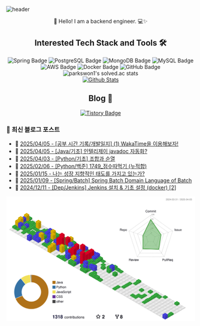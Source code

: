 ![header](https://capsule-render.vercel.app/api?type=waving&color=gradient&height=250&fontSize=40&fontAlignY=40&animation=fadeIn&text=Server%20down%3F%20Must%20be%20cosmic%20rays%20☄️)

<div align="center">
  👋 Hello! I am a backend engineer. 💻✨
</div>

## <div align="center">Interested Tech Stack and Tools 🛠️</div>

<div align="center">
  <img src="https://img.shields.io/badge/Spring-6DB33F?style=flat&logo=Spring&logoColor=white" alt="Spring Badge"/>
  <img src="https://img.shields.io/badge/PostgreSQL-336791?style=flat&logo=PostgreSQL&logoColor=white" alt="PostgreSQL Badge"/>
  <img src="https://img.shields.io/badge/MongoDB-47A248?style=flat&logo=MongoDB&logoColor=white" alt="MongoDB Badge"/>
  <img src="https://img.shields.io/badge/MySQL-4479A1?style=flat&logo=MySQL&logoColor=white" alt="MySQL Badge"/>
  <img src="https://img.shields.io/badge/AWS-232F3E?style=flat&logo=Amazon-AWS&logoColor=white" alt="AWS Badge"/>
  <img src="https://img.shields.io/badge/Docker-2496ED?style=flat&logo=Docker&logoColor=white" alt="Docker Badge"/>
  <img src="https://img.shields.io/badge/GitHub-181717?style=flat&logo=GitHub&logoColor=white" alt="GitHub Badge"/>
</div>

<div align="center">
  <img src="https://github-readme-solvedac.hyp3rflow.vercel.app/api/?handle=parkswon1" alt="parkswon1's solved.ac stats"/>
</div>

<div align="center">
  <a href="https://www.codenary.co.kr/user-profile/detail/%EB%B0%95%EC%84%9D%EC%9B%90?github_ride=true&utm_source=github">
    <img src="https://www.codenary.co.kr/widget/github/api?username=%EB%B0%95%EC%84%9D%EC%9B%90" alt="Github Stats">
  </a>
</div>

## <div align="center">Blog 🌱</div>
<div align="center">
  <a href="https://naturecancoding.tistory.com/">
    <img src="https://img.shields.io/badge/Tistory-000000?style=flat&logo=tistory&logoColor=white" alt="Tistory Badge"/>
  </a>
</div>

<!-- START_CUSTOM_SECTION -->

<!-- START_CUSTOM_SECTION -->
### 📝 최신 블로그 포스트

- 📰 [2025/04/05 - [공부 시간 기록/개발일지] (1) WakaTime을 이용해보자!](https://naturecancoding.tistory.com/155)
- 📰 [2025/04/05 - [Java/기초] 인텔리제이 javadoc 자동화?](https://naturecancoding.tistory.com/154)
- 📰 [2025/04/03 - [Python/기초] 조합과 순열](https://naturecancoding.tistory.com/153)
- 📰 [2025/02/06 - [Python/백준] 1749_점수따먹기 (누적합)](https://naturecancoding.tistory.com/152)
- 📰 [2025/01/15 - 나는 성장 지향적인 태도를 가지고 있는가?](https://naturecancoding.tistory.com/151)
- 📰 [2025/01/09 - [Spring/Batch] Spring Batch Domain Language of Batch](https://naturecancoding.tistory.com/150)
- 📰 [2024/12/11 - [Dep/Jenkins] Jenkins 설치 &amp; 기초 설정 (docker) [2]](https://naturecancoding.tistory.com/149)

<!-- END_CUSTOM_SECTION -->
<!-- END_CUSTOM_SECTION -->

<!-- 3D 잔디 -->
![3D 잔디](./profile-3d-contrib/profile-gitblock.svg)
